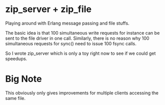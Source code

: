 zip_server + zip_file
=====================

Playing around with Erlang message passing and file stuffs.

The basic idea is that 100 simultaneous write requests for instance can
be sent to the file driver in one call. Similarly, there is no reason why
100 simultaneous requests for sync() need to issue 100 fsync calls.

So I wrote zip_server which is only a toy right now to see if we could get
speedups.

Big Note
========

This obviously only gives improvements for multiple clients accessing the same
file.
